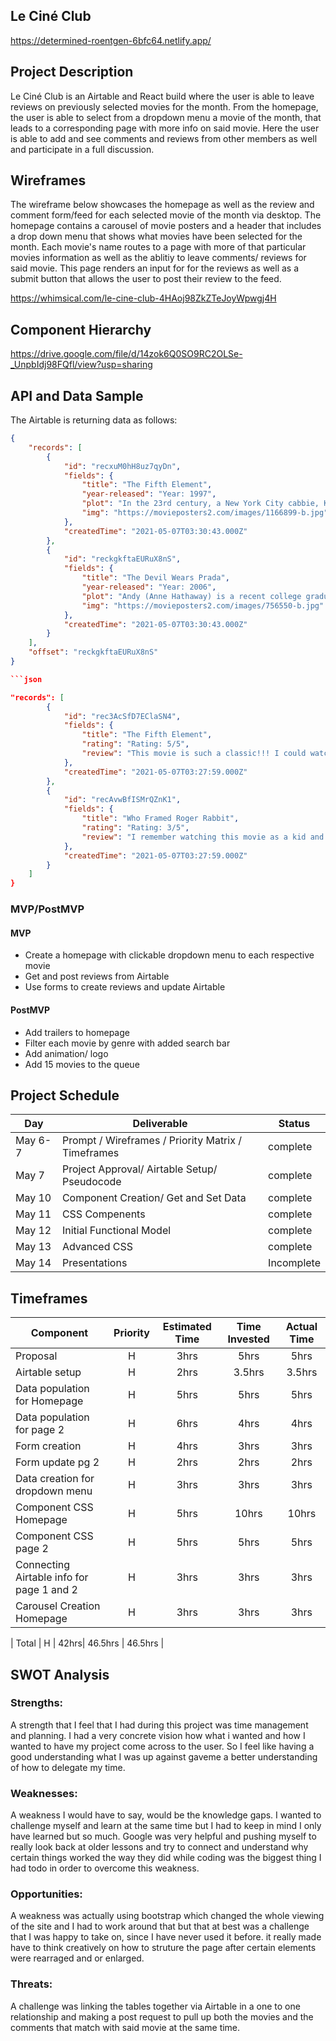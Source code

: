 
## Le Ciné Club

https://determined-roentgen-6bfc64.netlify.app/

## Project Description

Le Ciné Club is an Airtable and React build where the user is able to leave reviews on previously selected movies for the month. From the homepage, the user is able to select from a dropdown menu a movie of the month, that leads to a corresponding page with more info on said movie. Here the user is able to add and see comments and reviews from other members as well and participate in a full discussion. 

## Wireframes

The wireframe below showcases the homepage as well as the review and comment form/feed for each selected movie of the month via desktop. The homepage contains a carousel of movie posters and a header that includes a drop down menu that shows what movies have been selected for the month. Each movie's name routes to a page with more of that particular movies information as well as the ablitiy to leave comments/ reviews for said movie. This page renders an input for for the reviews as well as a submit button that allows the user to post their review to the feed.  

https://whimsical.com/le-cine-club-4HAoj98ZkZTeJoyWpwgj4H

## Component Hierarchy

https://drive.google.com/file/d/14zok6Q0SO9RC2OLSe-_UnpbIdj98FQfl/view?usp=sharing

## API and Data Sample

The Airtable is returning data as follows:

```json
{
    "records": [
        {
            "id": "recxuM0hH8uz7qyDn",
            "fields": {
                "title": "The Fifth Element",
                "year-released": "Year: 1997",
                "plot": "In the 23rd century, a New York City cabbie, Korben Dallas (Bruce Willis), finds the fate of the world in his hands when Leeloo (Milla Jovovich) falls...",
                "img": "https://movieposters2.com/images/1166899-b.jpg"
            },
            "createdTime": "2021-05-07T03:30:43.000Z"
        },
        {
            "id": "reckgkftaEURuX8nS",
            "fields": {
                "title": "The Devil Wears Prada",
                "year-released": "Year: 2006",
                "plot": "Andy (Anne Hathaway) is a recent college graduate with big dreams. Upon landing a job at prestigious Runway magazine, she finds herself the assistant ...",
                "img": "https://movieposters2.com/images/756550-b.jpg"
            },
            "createdTime": "2021-05-07T03:30:43.000Z"
        }
    ],
    "offset": "reckgkftaEURuX8nS"
}

```json

"records": [
        {
            "id": "rec3AcSfD7EClaSN4",
            "fields": {
                "title": "The Fifth Element",
                "rating": "Rating: 5/5",
                "review": "This movie is such a classic!!! I could watch it a million times and never get bored."
            },
            "createdTime": "2021-05-07T03:27:59.000Z"
        },
        {
            "id": "recAvwBfISMrQZnK1",
            "fields": {
                "title": "Who Framed Roger Rabbit",
                "rating": "Rating: 3/5",
                "review": "I remember watching this movie as a kid and thinking it was so cool with the cartoon integration. A really fun movie to throw on for the kicks."
            },
            "createdTime": "2021-05-07T03:27:59.000Z"
        }
    ]
}

```

### MVP/PostMVP

#### MVP 

- Create a homepage with clickable dropdown menu to each respective movie
- Get and post reviews from Airtable 
- Use forms to create reviews and update Airtable 

#### PostMVP  

- Add trailers to homepage 
- Filter each movie by genre with added search bar
- Add animation/ logo
- Add 15 movies to the queue

## Project Schedule

|  Day | Deliverable | Status
|---|---| ---|
|May 6-7| Prompt / Wireframes / Priority Matrix / Timeframes | complete
|May 7| Project Approval/ Airtable Setup/ Pseudocode  | complete
|May 10| Component Creation/ Get and Set Data| complete
|May 11| CSS Compenents | complete
|May 12| Initial Functional Model  | complete
|May 13| Advanced CSS | complete
|May 14| Presentations | Incomplete

## Timeframes

| Component | Priority | Estimated Time | Time Invested | Actual Time |
| --- | :---: |  :---: | :---: | :---: |
| Proposal | H | 3hrs| 5hrs | 5hrs |
| Airtable setup | H | 2hrs| 3.5hrs | 3.5hrs |
| Data population for Homepage | H | 5hrs| 5hrs | 5hrs |
| Data population for page 2 | H | 6hrs| 4hrs | 4hrs |
| Form creation | H | 4hrs| 3hrs | 3hrs |
| Form update pg 2  | H | 2hrs| 2hrs | 2hrs |
| Data creation for dropdown menu | H | 3hrs| 3hrs | 3hrs |
| Component CSS Homepage| H | 5hrs| 10hrs | 10hrs |
| Component CSS page 2  | H | 5hrs| 5hrs | 5hrs |
| Connecting Airtable info for page 1 and 2  | H | 3hrs| 3hrs | 3hrs |
| Carousel Creation Homepage | H | 3hrs| 3hrs | 3hrs |

| Total | H | 42hrs| 46.5hrs | 46.5hrs |

## SWOT Analysis

### Strengths:
A strength that I feel that I had during this project was time management and planning. I had a very concrete vision how what i wanted and how I wanted to 
have my project come across to the user. So I feel like having a good understanding what I was up against gaveme a better understanding of how to delegate my time.
### Weaknesses:
A weakness I would have to say, would be the knowledge gaps. I wanted to challenge myself and learn at the same time but I had to keep in mind I only have learned but so much. Google was very helpful and pushing myself to really look back at older lessons and try to connect and understand why certain things worked the way they did while coding was the biggest thing I had todo in order to overcome this weakness.
### Opportunities:
A weakness was actually using bootstrap which changed the whole viewing of the site and I had to work around that but that at best was a challenge that I was happy to take on, since I have never used it before. it really made have to think creatively on how to struture the page after certain elements were rearraged and or enlarged.
### Threats:
A challenge was linking the tables together via Airtable in a one to one relationship and making a post request to pull up both the movies and the comments that match with said movie at the same time. 
